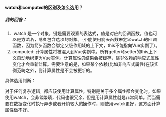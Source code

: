 #### watch和computed的区别及怎么选用？

##### 我的回答：

1. ​	watch 是一个对象，键是需要观察的表达式，值是对应的回调函数。值也可以是方法名，或者包含选项的对象。（不能使用箭头函数来定义watch的回调函数，因为箭头函数会绑定父级作用域的上下文，this不能指向Vue实例了）。
2. computed: 计算属性将被混入到Vue实例中。所有getter和setter的this上下文自动地绑定为Vue实例。计算属性的结果会被缓存，除非依赖的响应式属性变化才会重新计算。需要注意的是，如果某个依赖(比如非响应式属性)在该实例范畴之外，则计算属性是不会被更新的。

具体选用判断：

​	对于任何复杂逻辑，都应该使用计算属性。特别是关于多个属性都会变化时，如果使用watch，会非常繁琐，代码也很冗余，但是用计算属性就是非常简单。而当需要在数据变化时执行异步或者开销较大的操作时，则使用watch更好，这方面计算属性做不好。